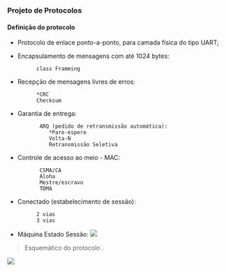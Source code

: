 ### **Projeto de Protocolos**
#### **Definição do protocolo**

- Protocolo de enlace ponto-a-ponto, para camada física do tipo UART;

- Encapsulamento de mensagens com até 1024 bytes:

			class Framming

- Recepção de mensagens livres de erros:

			*CRC
			Checksum

- Garantia de entrega:

			 ARQ (pedido de retransmissão automática):
				*Pare-espere
				Volta-N
				Retransmissão Seletiva

- Controle de acesso ao meio - MAC:

			 CSMA/CA
			 Aloha
			 Mestre/escravo
			 TDMA

- Conectado (estabelecimento de sessão):

			2 vias
			3 vias

- Máquina Estado Sessão:
![](https://drive.google.com/open?id=1aet1FHGPMj1doSzD30aYzNGclvL-GR1N)

>Esquemático do protocolo .
>
![](https://github.com/viniciusluzsouza/ptc/blob/master/Protocol.png)
